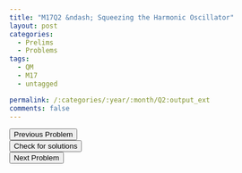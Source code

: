 ```yaml
---
title: "M17Q2 &ndash; Squeezing the Harmonic Oscillator"
layout: post
categories:
  - Prelims
  - Problems
tags:
  - QM
  - M17
  - untagged

permalink: /:categories/:year/:month/Q2:output_ext
comments: false
---
```

<object data="2017M2Q.pdf" type="application/pdf" width="100%" height="500"></object>

<div class='navbar'>
	<div float='left'><button onclick="window.location='Q1.html'" >Previous Problem</button></div>
	<div float='center'><button onclick="window.location='https://princetonprelim.com/prelim/36/'">Check for solutions</button></div>
	<div float='right'><button onclick="window.location='Q3.html'" > Next Problem</button></div>
</div>
